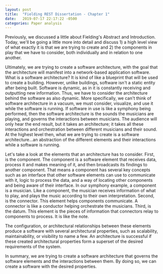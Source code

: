 ```yaml
---
layout: post
title:  "Fielding REST Dissertation - Chapter 1"
date:   2019-07-17 22:17:22 -0500
categories: Paper analysis
---
```


Previously, we discussed a little about Fielding's Abstract and Introduction. Today, we'll be going a little more
into detail and discuss 1) a high level view of what exactly it is that we are trying to create and 2) the components in
play that we have to consider, both individually and in relation to one another.

Ultimately, we are trying to create a software architecture, with the goal that the architecture will manifest into a network-based application software. What is a software architecture? It is kind of like a blueprint that will be used to create a building. However, unlike buildings, software isn't a static entity after being built. Software is dynamic, as in it is constantly receiving and outputting new information. Thus, we have to consider the architecture behind the software as also dynamic. More specifically, we can't think of software architecture in a vacuum, we must consider, visualize, and use it while the software is running. If software in use is like a symphony being performed, then the software architecture is the sounds the musicians are playing, and governs the interactions between musicians. The audience will only hear the end result, but it takes an architecture; it takes all these interactions and orchestration between different musicians and their sound. At the highest level then, what we are trying to create is a software architecture...an abstraction of the different elements and their interactions while a software is running.

Let's take a look at the elements that an architecture has to consider. First, is the component. The component is a software element that receives data, process it and makes meaning of it, and then broadcasts its findings to another component. That means a component has several key concepts such as an interface that other software elements can use to communicate with it, logic to process the data, and a way of locating other components and being aware of their interface. In our symphony example, a component is a musician. Like a component, the musician receives information of what to play, and plays the music according to their own interpretation. Second, is the connector. This element helps components communicate. A connector is like a conductor helping orchestrate the musicians. Third, is the datum. This element is the pieces of information that connectors relay to components to process. It is like the note.

The configuration, or architectural relationships between these elements produce a software with several architectural properties, such as scalability, maintainability, or visibility to name a few. An architecture is successful if these created architectural properties form a superset of the desired requirements of the system.

In summary, we are trying to create a software architecture that governs the software elements and the interactions between them. By doing so, we can create a software with the desired properties.
